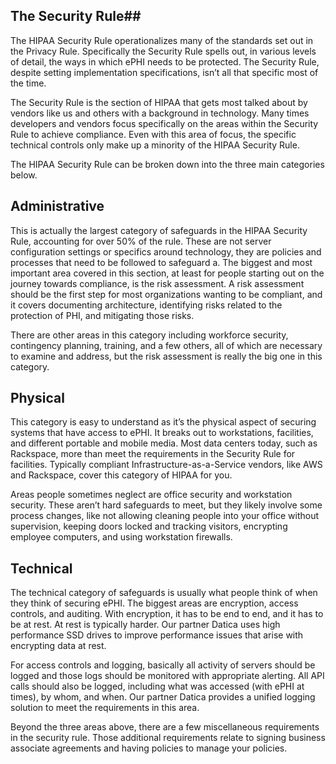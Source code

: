 ## The Security Rule##

The HIPAA Security Rule operationalizes many of the standards set out in the Privacy Rule. Specifically the Security Rule spells out, in various levels of detail, the ways in which ePHI needs to be protected. The Security Rule, despite setting implementation specifications, isn’t all that specific most of the time.

The Security Rule is the section of HIPAA that gets most talked about by vendors like us and others with a background in technology. Many times developers and vendors focus specifically on the areas within the Security Rule to achieve compliance. Even with this area of focus, the specific technical controls only make up a minority of the HIPAA Security Rule.

The HIPAA Security Rule can be broken down into the three main categories below.

## Administrative

This is actually the largest category of safeguards in the HIPAA Security Rule, accounting for over 50% of the rule. These are not server configuration settings or specifics around technology, they are policies and processes that need to be followed to safeguard a. The biggest and most important area covered in this section, at least for people starting out on the journey towards compliance, is the risk assessment. A risk assessment should be the first step for most organizations wanting to be compliant, and it covers documenting architecture, identifying risks related to the protection of PHI, and mitigating those risks.

There are other areas in this category including workforce security, contingency planning, training, and a few others, all of which are necessary to examine and address, but the risk assessment is really the big one in this category.

## Physical

This category is easy to understand as it’s the physical aspect of securing systems that have access to ePHI. It breaks out to workstations, facilities, and different portable and mobile media. Most data centers today, such as Rackspace, more than meet the requirements in the Security Rule for facilities. Typically compliant Infrastructure-as-a-Service vendors, like AWS and Rackspace, cover this category of HIPAA for you.

Areas people sometimes neglect are office security and workstation security. These aren’t hard safeguards to meet, but they likely involve some process changes, like not allowing cleaning people into your office without supervision, keeping doors locked and tracking visitors, encrypting employee computers, and using workstation firewalls. 

## Technical

The technical category of safeguards is usually what people think of when they think of securing ePHI. The biggest areas are encryption, access controls, and auditing. With encryption, it has to be end to end, and it has to be at rest. At rest is typically harder. Our partner Datica uses high performance SSD drives to improve performance issues that arise with encrypting data at rest.

For access controls and logging, basically all activity of servers should be logged and those logs should be monitored with appropriate alerting. All API calls should also be logged, including what was accessed (with ePHI at times), by whom, and when. Our partner Datica provides a unified logging solution to meet the requirements in this area.

Beyond the three areas above, there are a few miscellaneous requirements in the security rule. Those additional requirements relate to signing business associate agreements and having policies to manage your policies.

